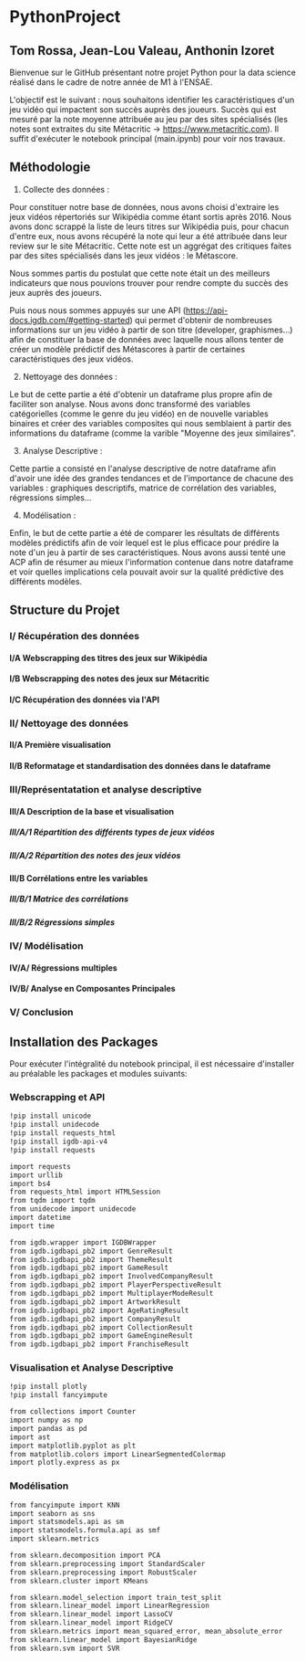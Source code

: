 # PythonProject
## Tom Rossa, Jean-Lou Valeau, Anthonin Izoret

Bienvenue sur le GitHub présentant notre projet Python pour la data science réalisé dans le cadre de notre année de M1 à l'ENSAE.

L'objectif est le suivant : nous souhaitons identifier les caractéristiques d'un jeu vidéo qui impactent son succès auprès des joueurs. Succès qui est mesuré par la note moyenne attribuée au jeu par des sites spécialisés (les notes sont extraites du site Métacritic -> https://www.metacritic.com). 
Il suffit d'exécuter le notebook principal (main.ipynb) pour voir nos travaux.


## Méthodologie 

1) Collecte des données :

Pour constituer notre base de données, nous avons choisi d'extraire les jeux vidéos répertoriés sur Wikipédia comme étant sortis après 2016. Nous avons donc scrappé la liste de leurs titres sur Wikipédia puis, pour chacun d'entre eux, nous avons récupéré la note qui leur a été attribuée dans leur review sur le site Métacritic. Cette note est un aggrégat des critiques faites par des sites spécialisés dans les jeux vidéos : le Métascore. 

Nous sommes partis du postulat que cette note était un des meilleurs indicateurs que nous pouvions trouver pour rendre compte du succès des jeux auprès des joueurs. 

Puis nous nous sommes appuyés sur une API (https://api-docs.igdb.com/#getting-started) qui permet d'obtenir de nombreuses informations sur un jeu vidéo à partir de son titre (developer, graphismes...) afin de constituer la base de données avec laquelle nous allons tenter de créer un modèle prédictif des Métascores à partir de certaines caractéristiques des jeux vidéos. 

2) Nettoyage des données :

Le but de cette partie a été d'obtenir un dataframe plus propre afin de faciliter son analyse. Nous avons donc transformé des variables catégorielles (comme le genre du jeu vidéo) en de nouvelle variables binaires et créer des variables composites qui nous semblaient à partir des informations du dataframe (comme la varible "Moyenne des jeux similaires". 

3) Analyse Descriptive :

Cette partie a consisté en l'analyse descriptive de notre dataframe afin d'avoir une idée des grandes tendances et de l'importance de chacune des variables : graphiques descriptifs, matrice de corrélation des variables, régressions simples...

4) Modélisation :

Enfin, le but de cette partie a été de comparer les résultats de différents modèles prédictifs afin de voir lequel est le plus efficace pour prédire la note d'un jeu à partir de ses caractéristiques. Nous avons aussi tenté une ACP afin de résumer au mieux l'information contenue dans notre dataframe et voir quelles implications cela pouvait avoir sur la qualité prédictive des différents modèles. 



## Structure du Projet

### I/ Récupération des données 
####    I/A Webscrapping des titres des jeux sur Wikipédia 
####    I/B Webscrapping des notes des jeux sur Métacritic 
####    I/C Récupération des données via l'API 


### II/ Nettoyage des données 
####    II/A Première visualisation 
####    II/B Reformatage et standardisation des données dans le dataframe 


### III/Représentatation et analyse descriptive  
####    III/A Description de la base et visualisation 
#####        III/A/1 Répartition des différents types de jeux vidéos 
#####        III/A/2 Répartition des notes des jeux vidéos
####    III/B Corrélations entre les variables 
#####        III/B/1 Matrice des corrélations 
#####        III/B/2 Régressions simples


### IV/ Modélisation
####    IV/A/ Régressions multiples
####    IV/B/ Analyse en Composantes Principales

### V/ Conclusion 


## Installation des Packages

Pour exécuter l'intégralité du notebook principal, il est nécessaire d'installer au préalable les packages et modules suivants:

### Webscrapping et API
```bash
!pip install unicode
!pip install unidecode
!pip install requests_html
!pip install igdb-api-v4
!pip install requests

import requests 
import urllib
import bs4
from requests_html import HTMLSession
from tqdm import tqdm
from unidecode import unidecode
import datetime
import time

from igdb.wrapper import IGDBWrapper
from igdb.igdbapi_pb2 import GenreResult
from igdb.igdbapi_pb2 import ThemeResult
from igdb.igdbapi_pb2 import GameResult
from igdb.igdbapi_pb2 import InvolvedCompanyResult
from igdb.igdbapi_pb2 import PlayerPerspectiveResult
from igdb.igdbapi_pb2 import MultiplayerModeResult
from igdb.igdbapi_pb2 import ArtworkResult
from igdb.igdbapi_pb2 import AgeRatingResult
from igdb.igdbapi_pb2 import CompanyResult
from igdb.igdbapi_pb2 import CollectionResult
from igdb.igdbapi_pb2 import GameEngineResult
from igdb.igdbapi_pb2 import FranchiseResult
```

### Visualisation et Analyse Descriptive
```bash
!pip install plotly
!pip install fancyimpute

from collections import Counter
import numpy as np
import pandas as pd
import ast
import matplotlib.pyplot as plt
from matplotlib.colors import LinearSegmentedColormap
import plotly.express as px
```

### Modélisation
```bash
from fancyimpute import KNN
import seaborn as sns
import statsmodels.api as sm
import statsmodels.formula.api as smf
import sklearn.metrics

from sklearn.decomposition import PCA
from sklearn.preprocessing import StandardScaler
from sklearn.preprocessing import RobustScaler
from sklearn.cluster import KMeans

from sklearn.model_selection import train_test_split
from sklearn.linear_model import LinearRegression
from sklearn.linear_model import LassoCV
from sklearn.linear_model import RidgeCV
from sklearn.metrics import mean_squared_error, mean_absolute_error
from sklearn.linear_model import BayesianRidge
from sklearn.svm import SVR
```

